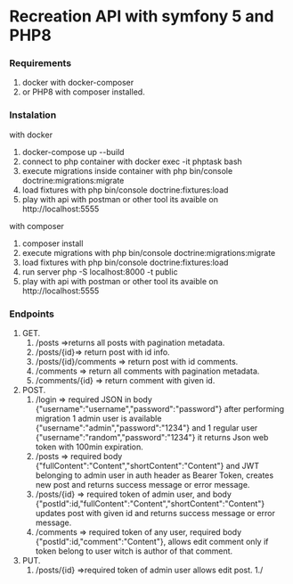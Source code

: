 # Recreation API with symfony 5 and PHP8
### Requirements
1. docker with docker-composer
2. or PHP8 with composer installed.

### Instalation
with docker
1. docker-compose up --build
1. connect to php container with docker exec -it phptask bash
1. execute migrations inside container with php bin/console doctrine:migrations:migrate
1. load fixtures with php bin/console doctrine:fixtures:load
1. play with api with postman or other tool its avaible on http://localhost:5555

with composer
1. composer install
1. execute migrations with php bin/console doctrine:migrations:migrate
1. load fixtures with php bin/console doctrine:fixtures:load
1. run server php -S localhost:8000 -t public   
1. play with api with postman or other tool its avaible on http://localhost:5555

### Endpoints
1. GET.
   1. /posts =>returns all posts with pagination metadata.    
   1. /posts/{id}=> return post with id info.    
   1. /posts/{id}/comments => return post with id comments.    
   1. /comments => return all comments with pagination metadata.    
   1. /comments/{id} => return comment with given id.
2. POST.    
   1. /login => required JSON in body {"username":"username","password":"password"}
   after performing migration 1 admin user is available {"username":"admin","password":"1234"}
   and 1 regular user {"username":"random","password":"1234"}
   it returns Json web token with 100min expiration.    
   1. /posts => required body {"fullContent":"Content","shortContent":"Content"} and JWT belonging to admin user in auth header as Bearer Token, 
   creates new post and returns success message or error message.    
   1. /posts/{id} => required token of admin user, and body {"postId":id,"fullContent":"Content","shortContent":"Content"} updates post with given id 
      and returns success message or error message.
   1. /comments => required token of any user, required body {"postId":id,"comment":"Content"}, allows edit comment only if token belong to user witch
   is author of that comment.
3. PUT.
   1. /posts/{id} =>required token of admin user allows edit post.
   1./ 
    